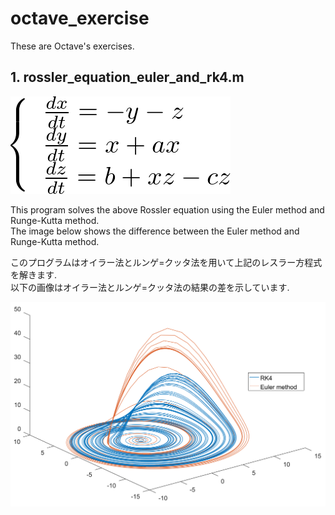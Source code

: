 # octave_exercise
These are Octave's exercises.

 ## 1. rossler_equation_euler_and_rk4.m  
   
![1. Rossler equation](https://raw.githubusercontent.com/tomoyaf/octave_exercise/master/doc/rossler_equation.png)  
  
This program solves the above Rossler equation using the Euler method and Runge-Kutta method.  
The image below shows the difference between the Euler method and Runge-Kutta method.  
 
このプログラムはオイラー法とルンゲ=クッタ法を用いて上記のレスラー方程式を解きます.  
以下の画像はオイラー法とルンゲ=クッタ法の結果の差を示しています.  
   
![fig. 1](https://raw.githubusercontent.com/tomoyaf/octave_exercise/master/doc/rossler_equation_euler_and_rk4.png)
